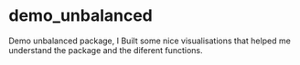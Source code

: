 # demo_unbalanced
Demo unbalanced package, I Built some nice visualisations that helped me understand the package and the diferent functions.
